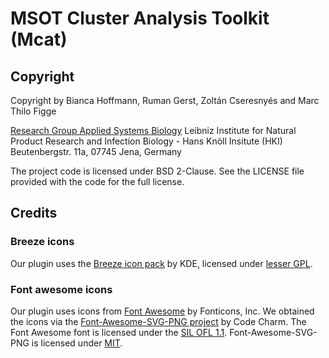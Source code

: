 # MSOT Cluster Analysis Toolkit (Mcat)

## Copyright

Copyright by Bianca Hoffmann, Ruman Gerst, Zoltán Cseresnyés and Marc Thilo Figge

[Research Group Applied Systems Biology](https://www.leibniz-hki.de/en/applied-systems-biology.html)
Leibniz Institute for Natural Product Research and Infection Biology - Hans Knöll Insitute (HKI)
Beutenbergstr. 11a, 07745 Jena, Germany

The project code is licensed under BSD 2-Clause.
See the LICENSE file provided with the code for the full license.

## Credits

### Breeze icons

Our plugin uses the [Breeze icon pack](https://github.com/KDE/breeze-icons) by KDE,
licensed under [lesser GPL](https://raw.githubusercontent.com/KDE/breeze-icons/master/COPYING.LIB).

### Font awesome icons

Our plugin uses icons from [Font Awesome](https://fontawesome.com/) by Fonticons, Inc.
We obtained the icons via the [Font-Awesome-SVG-PNG project](https://github.com/encharm/Font-Awesome-SVG-PNG) by Code Charm.
The Font Awesome font is licensed under the [SIL OFL 1.1](http://scripts.sil.org/OFL).
Font-Awesome-SVG-PNG is licensed under [MIT](https://raw.githubusercontent.com/encharm/Font-Awesome-SVG-PNG/master/LICENSE).
